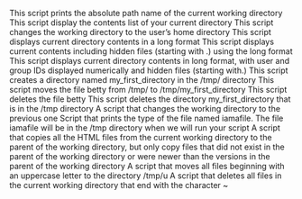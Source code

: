 This script prints the absolute path name of the current working directory
This script display the contents list of your current directory
This script changes the working directory to the user’s home directory
This script displays current directory contents in a long format
This script displays current contents including hidden files (starting with .) using the long format
This script displays current directory contents in long format, with user and group IDs displayed numerically and hidden files (starting with.)
This script creates a directory named my_first_directory in the /tmp/ directory
This script moves the file betty from /tmp/ to /tmp/my_first_directory
This script deletes the file betty
This script deletes the directory my_first_directory that is in the /tmp directory
A script that changes the working directory to the previous one
Script that prints the type of the file named iamafile. The file iamafile will be in the /tmp directory when we will run your script
A script that copies all the HTML files from the current working directory to the parent of the working directory, but only copy files that did not exist in the parent of the working directory or were newer than the versions in the parent of the working directory
A script that moves all files beginning with an uppercase letter to the directory /tmp/u
A script that deletes all files in the current working directory that end with the character ~
